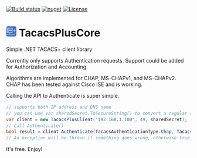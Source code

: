 [![Build status](https://img.shields.io/appveyor/build/petrsnd/TacacsPlusCore)](https://ci.appveyor.com/project/petrsnd/tacacspluscore)
[![nuget](https://img.shields.io/nuget/vpre/TacacsPlusCore)](https://www.nuget.org/packages/TacacsPlusCore)
[![License](https://img.shields.io/github/license/petrsnd/TacacsPlusCore)](https://github.com/petrnsd/TacacsPlusCore/blob/master/LICENSE)


# <img src="TACACS+.png" width="28" height="28" />  TacacsPlusCore
Simple .NET TACACS+ client library

Currently only supports Authentication requests.  Support could be added for Authorization and Accounting.

Algorithms are implemented for CHAP, MS-CHAPv1, and MS-CHAPv2.  CHAP has been tested against Cisco ISE and is working.

Calling the API to Authenticate is super simple.

```C#
// supports both IP address and DNS name
// you can use var sharedSecret.ToSecureString() to convert a regular string to a SecureString
var client = new TacacsPlusClient("192.168.1.100", 49, sharedSecret);
// Call Authenticate()
bool result = client.Authenticate(TacacsAuthenticationType.Chap, TacacsAuthenticationService.None, "user", password);
// An exception will be thrown if something goes wrong, otherwise true == success and false == fail
```

It's free.  Enjoy!
